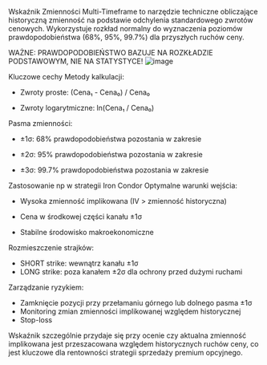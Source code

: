 Wskaźnik Zmienności Multi-Timeframe to narzędzie techniczne obliczające historyczną zmienność na podstawie odchylenia standardowego zwrotów cenowych. Wykorzystuje rozkład normalny do wyznaczenia poziomów prawdopodobieństwa (68%, 95%, 99.7%) dla przyszłych ruchów ceny. 

WAŻNE: PRAWDOPODOBIEŃSTWO BAZUJE NA ROZKŁADZIE PODSTAWOWYM, NIE NA STATYSTYCE!
![image](https://github.com/user-attachments/assets/f4c20fb9-c208-4626-9c80-db23aa0cceee)

Kluczowe cechy
Metody kalkulacji:

- Zwroty proste: (Cena₁ - Cena₀) / Cena₀

- Zwroty logarytmiczne: ln(Cena₁ / Cena₀)

Pasma zmienności:

- ±1σ: 68% prawdopodobieństwa pozostania w zakresie

- ±2σ: 95% prawdopodobieństwa pozostania w zakresie

- ±3σ: 99.7% prawdopodobieństwa pozostania w zakresie

Zastosowanie np w strategii Iron Condor
Optymalne warunki wejścia:

- Wysoka zmienność implikowana (IV > zmienność historyczna)

- Cena w środkowej części kanału ±1σ

- Stabilne środowisko makroekonomiczne

Rozmieszczenie strajków:

- SHORT strike: wewnątrz kanału ±1σ
- LONG strike: poza kanałem ±2σ dla ochrony przed dużymi ruchami


Zarządzanie ryzykiem:

- Zamknięcie pozycji przy przełamaniu górnego lub dolnego pasma ±1σ
- Monitoring zmian zmienności implikowanej względem historycznej
- Stop-loss

Wskaźnik szczególnie przydaje się przy ocenie czy aktualna zmienność implikowana jest przeszacowana względem historycznych ruchów ceny, co jest kluczowe dla rentowności strategii sprzedaży premium opcyjnego.

